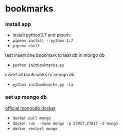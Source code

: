 # bookmarks

### install app

- install python3.7 and pipenv
- `pipenv install --python 3.7`
- `pipenv shell`  

test insert one bookmark to test db in mongo db
- `python initbookmarks.py`  

insert all bookmarks to mongo db
- `python initbookmarks.py -ia`

### set up mongo db

[official mongodb docker](https://hub.docker.com/_/mongo)

- `docker pull mongo`
- `docker run --name mongo -p 27017:27017 -d mongo`
- `docker restart mongo`